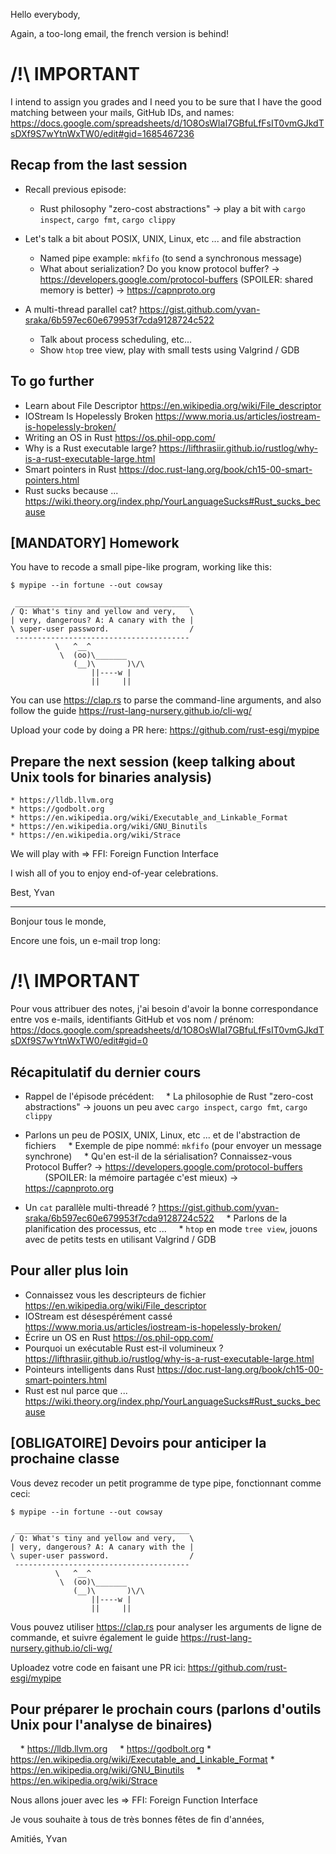 Hello everybody,

Again, a too-long email, the french version is behind!

# /!\ IMPORTANT

I intend to assign you grades and I need you to be sure that I have the good matching between your mails, GitHub IDs, and names:
https://docs.google.com/spreadsheets/d/1O8OsWIaI7GBfuLfFsIT0vmGJkdTsDXf9S7wYtnWxTW0/edit#gid=1685467236

## Recap from the last session

- Recall previous episode:
    * Rust philosophy "zero-cost abstractions" -> play a bit with `cargo inspect`, `cargo fmt`, `cargo clippy`

- Let's talk a bit about POSIX, UNIX, Linux, etc ... and file abstraction
    * Named pipe example: `mkfifo` (to send a synchronous message)
    * What about serialization? Do you know protocol buffer? -> https://developers.google.com/protocol-buffers
        (SPOILER: shared memory is better) -> https://capnproto.org

- A multi-thread parallel cat? https://gist.github.com/yvan-sraka/6b597ec60e679953f7cda9128724c522
    * Talk about process scheduling, etc...
    * Show `htop` tree view, play with small tests using Valgrind / GDB

## To go further

- Learn about File Descriptor https://en.wikipedia.org/wiki/File_descriptor
- IOStream Is Hopelessly Broken https://www.moria.us/articles/iostream-is-hopelessly-broken/
- Writing an OS in Rust https://os.phil-opp.com/
- Why is a Rust executable large? https://lifthrasiir.github.io/rustlog/why-is-a-rust-executable-large.html
- Smart pointers in Rust https://doc.rust-lang.org/book/ch15-00-smart-pointers.html
- Rust sucks because ... https://wiki.theory.org/index.php/YourLanguageSucks#Rust_sucks_because

## [MANDATORY] Homework

You have to recode a small pipe-like program, working like this:

```shell
$ mypipe --in fortune --out cowsay
```

```
 _______________________________________
/ Q: What's tiny and yellow and very,   \
| very, dangerous? A: A canary with the |
\ super-user password.                  /
 ---------------------------------------
          \   ^__^
           \  (oo)\_______
              (__)\       )\/\
                  ||----w |
                  ||     ||
```

You can use https://clap.rs to parse the command-line arguments, and also follow the guide https://rust-lang-nursery.github.io/cli-wg/

Upload your code by doing a PR here: https://github.com/rust-esgi/mypipe

## Prepare the next session (keep talking about Unix tools for binaries analysis)

    * https://lldb.llvm.org
    * https://godbolt.org
    * https://en.wikipedia.org/wiki/Executable_and_Linkable_Format
    * https://en.wikipedia.org/wiki/GNU_Binutils
    * https://en.wikipedia.org/wiki/Strace

We will play with => FFI: Foreign Function Interface

I wish all of you to enjoy end-of-year celebrations.

Best, Yvan

---

Bonjour tous le monde,

Encore une fois, un e-mail trop long:

# /!\ IMPORTANT

Pour vous attribuer des notes, j'ai besoin d'avoir la bonne correspondance entre vos e-mails, identifiants GitHub et vos nom / prénom:
https://docs.google.com/spreadsheets/d/1O8OsWIaI7GBfuLfFsIT0vmGJkdTsDXf9S7wYtnWxTW0/edit#gid=0

## Récapitulatif du dernier cours

- Rappel de l'épisode précédent:
    * La philosophie de Rust "zero-cost abstractions" -> jouons un peu avec `cargo inspect`, `cargo fmt`, `cargo clippy`

- Parlons un peu de POSIX, UNIX, Linux, etc ... et de l'abstraction de fichiers
    * Exemple de pipe nommé: `mkfifo` (pour envoyer un message synchrone)
    * Qu'en est-il de la sérialisation? Connaissez-vous Protocol Buffer? -> https://developers.google.com/protocol-buffers
        (SPOILER: la mémoire partagée c'est mieux) -> https://capnproto.org

- Un `cat` parallèle multi-threadé ? https://gist.github.com/yvan-sraka/6b597ec60e679953f7cda9128724c522
    * Parlons de la planification des processus, etc ...
    * `htop` en mode `tree view`, jouons avec de petits tests en utilisant Valgrind / GDB

## Pour aller plus loin

- Connaissez vous les descripteurs de fichier https://en.wikipedia.org/wiki/File_descriptor
- IOStream est désespérément cassé https://www.moria.us/articles/iostream-is-hopelessly-broken/
- Écrire un OS en Rust https://os.phil-opp.com/
- Pourquoi un exécutable Rust est-il volumineux ? https://lifthrasiir.github.io/rustlog/why-is-a-rust-executable-large.html
- Pointeurs intelligents dans Rust https://doc.rust-lang.org/book/ch15-00-smart-pointers.html
- Rust est nul parce que ... https://wiki.theory.org/index.php/YourLanguageSucks#Rust_sucks_because

## [OBLIGATOIRE] Devoirs pour anticiper la prochaine classe

Vous devez recoder un petit programme de type pipe, fonctionnant comme ceci:

```shell
$ mypipe --in fortune --out cowsay
```

```
 _______________________________________
/ Q: What's tiny and yellow and very,   \
| very, dangerous? A: A canary with the |
\ super-user password.                  /
 ---------------------------------------
          \   ^__^
           \  (oo)\_______
              (__)\       )\/\
                  ||----w |
                  ||     ||
```

Vous pouvez utiliser https://clap.rs pour analyser les arguments de ligne de commande, et suivre également le guide https://rust-lang-nursery.github.io/cli-wg/

Uploadez votre code en faisant une PR ici: https://github.com/rust-esgi/mypipe

## Pour préparer le prochain cours (parlons d'outils Unix pour l'analyse de binaires)

    * https://lldb.llvm.org
    * https://godbolt.org
    * https://en.wikipedia.org/wiki/Executable_and_Linkable_Format
    * https://en.wikipedia.org/wiki/GNU_Binutils
    * https://en.wikipedia.org/wiki/Strace

Nous allons jouer avec les => FFI: Foreign Function Interface

Je vous souhaite à tous de très bonnes fêtes de fin d'années,

Amitiés, Yvan